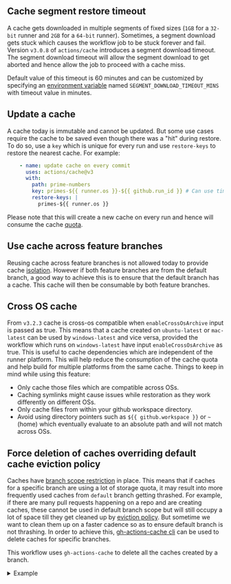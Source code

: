 ## Cache segment restore timeout
A cache gets downloaded in multiple segments of fixed sizes (`1GB` for a `32-bit` runner and `2GB` for a `64-bit` runner). Sometimes, a segment download gets stuck which causes the workflow job to be stuck forever and fail. Version `v3.0.8` of `actions/cache` introduces a segment download timeout. The segment download timeout will allow the segment download to get aborted and hence allow the job to proceed with a cache miss.

Default value of this timeout is 60 minutes and can be customized by specifying an [environment variable](https://docs.github.com/en/actions/learn-github-actions/environment-variables) named `SEGMENT_DOWNLOAD_TIMEOUT_MINS` with timeout value in minutes.

## Update a cache
A cache today is immutable and cannot be updated. But some use cases require the cache to be saved even though there was a "hit" during restore. To do so, use a `key` which is unique for every run and use `restore-keys` to restore the nearest cache. For example:
  ```yaml
      - name: update cache on every commit
        uses: actions/cache@v3
        with:
          path: prime-numbers
          key: primes-${{ runner.os }}-${{ github.run_id }} # Can use time based key as well
          restore-keys: |
            primes-${{ runner.os }}
  ```          
  Please note that this will create a new cache on every run and hence will consume the cache [quota](./README.md#cache-limits).
  
## Use cache across feature branches
Reusing cache across feature branches is not allowed today to provide cache [isolation](https://docs.github.com/en/actions/using-workflows/caching-dependencies-to-speed-up-workflows#restrictions-for-accessing-a-cache). However if both feature branches are from the default branch, a good way to achieve this is to ensure that the default branch has a cache. This cache will then be consumable by both feature branches.

## Cross OS cache
From `v3.2.3` cache is cross-os compatible when `enableCrossOsArchive` input is passed as true. This means that a cache created on `ubuntu-latest` or `mac-latest` can be used by `windows-latest` and vice versa, provided the workflow which runs on `windows-latest` have input `enableCrossOsArchive` as true. This is useful to cache dependencies which are independent of the runner platform. This will help reduce the consumption of the cache quota and help build for multiple platforms from the same cache. Things to keep in mind while using this feature:
- Only cache those files which are compatible across OSs.
- Caching symlinks might cause issues while restoration as they work differently on different OSs.
- Only cache files from within your github workspace directory. 
- Avoid using directory pointers such as `${{ github.workspace }}` or `~` (home) which eventually evaluate to an absolute path and will not match across OSs.

## Force deletion of caches overriding default cache eviction policy
Caches have [branch scope restriction](https://docs.github.com/en/actions/using-workflows/caching-dependencies-to-speed-up-workflows#restrictions-for-accessing-a-cache) in place. This means that if caches for a specific branch are using a lot of storage quota, it may result into more frequently used caches from `default` branch getting thrashed. For example, if there are many pull requests happening on a repo and are creating caches, these cannot be used in default branch scope but will still occupy a lot of space till they get cleaned up by [eviction policy](https://docs.github.com/en/actions/using-workflows/caching-dependencies-to-speed-up-workflows#usage-limits-and-eviction-policy). But sometime we want to clean them up on a faster cadence so as to ensure default branch is not thrashing. In order to achieve this, [gh-actions-cache cli](https://github.com/actions/gh-actions-cache/) can be used to delete caches for specific branches.

This workflow uses `gh-actions-cache` to delete all the caches created by a branch. 
<details>
  <summary>Example</summary>

```yaml
name: cleanup caches by a branch
on:
  pull_request:
    types:
      - closed
  workflow_dispatch:

jobs:
  cleanup:
    runs-on: ubuntu-latest
    steps:
      - name: Check out code
        uses: actions/checkout@v3

      - name: Cleanup
        run: |
          gh extension install actions/gh-actions-cache
          
          REPO=${{ github.repository }}
          BRANCH=${{ github.ref }}

          echo "Fetching list of cache key"
          cacheKeysForPR=$(gh actions-cache list -R $REPO -B $BRANCH | cut -f 1 )

          ## Setting this to not fail the workflow while deleting cache keys. 
          set +e
          echo "Deleting caches..."
          for cacheKey in $cacheKeysForPR
          do
              gh actions-cache delete $cacheKey -R $REPO -B $BRANCH --confirm
          done
          echo "Done"
        env:
          GH_TOKEN: ${{ secrets.GITHUB_TOKEN }}
```
</details>
